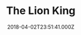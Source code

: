 ---
title: "The Lion King"
year: 1994
date: 2018-04-02T23:51:41.000Z
permalink: /almanac/movies/2018-04-03-the-lion-king/index.html
rating: 3
---